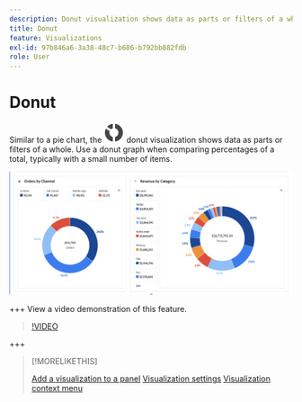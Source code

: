 ```yaml
---
description: Donut visualization shows data as parts or filters of a whole.
title: Donut
feature: Visualizations
exl-id: 97b846a6-3a38-48c7-b686-b792bb882fdb
role: User
---
```

# Donut

Similar to a pie chart, the ![GraphDonut](/help/assets/icons/GraphDonut.svg) donut visualization shows data as parts or filters of a whole. Use a donut graph when comparing percentages of a total, typically with a small number of items.

![A Donut chart showing data as parts or filters of a whole.](assets/donut.png)

+++ View a video demonstration of this feature.

>[!VIDEO](https://video.tv.adobe.com/v/23989/?quality=12)

+++

>[!MORELIKETHIS]
>
>[Add a visualization to a panel](freeform-analysis-visualizations)
>[Visualization settings](freeform-analysis-visualizations.md#settings)
>[Visualization context menu](freeform-analysis-visualizations.md#context-menu)

